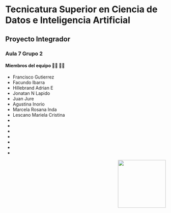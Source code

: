 
# Tecnicatura Superior en Ciencia de Datos e Inteligencia Artificial

## Proyecto Integrador

### Aula 7 Grupo 2
#### Miembros del equipo :man_technologist: :woman_technologist:

- Francisco Gutierrez
- Facundo Ibarra
-	Hillebrand Adrian E
- Jonatan N Lapido
- Juan Jure
- Agustina Inorio
- Marcela Rosana Inda
- Lescano Mariela Cristina
-
-
-
-
-
-
-

<img align="right" width="" height="150" src="https://drive.google.com/uc?export=view&id=19GuUwmNGO2tiDxQCsN5BJCx-qnw7mErQ">
